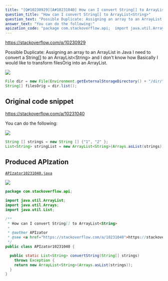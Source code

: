 ```yaml
---
title: "[Q#10230929][A#10231040] How can I convert String[] to ArrayList<String>"
question_title: "How can I convert String[] to ArrayList<String>"
question_text: "Possible Duplicate: Assigning an array to an ArrayList in Java I need to convert a String[] to an ArrayList<String> and I don't know how Basically I would like to  transform filesOrig into an ArrayList."
answer_text: "You can do the following:"
apization_code: "package com.stackoverflow.api;  import java.util.ArrayList; import java.util.Arrays; import java.util.List;  /**  * How can I convert String[] to ArrayList<String>  *  * @author APIzator  * @see <a href=\"https://stackoverflow.com/a/10231040\">https://stackoverflow.com/a/10231040</a>  */ public class APIzator10231040 {    public static List<String> convertString(String[] strings)     throws Exception {     return new ArrayList<String>(Arrays.asList(strings));   } }"
---
```


https://stackoverflow.com/q/10230929

Possible Duplicate:
Assigning an array to an ArrayList in Java
I need to convert a String[] to an ArrayList&lt;String&gt; and I don&#x27;t know how
Basically I would like to  transform filesOrig into an ArrayList.


<div class="code-logo"><img src="/stackoverflow.png" /></div>

```java
File dir = new File(Environment.getExternalStorageDirectory() + "/dir/");
String[] filesOrig = dir.list();
```


## Original code snippet

https://stackoverflow.com/a/10231040

You can do the following:

<div class="code-logo"><img src="/stackoverflow.png" /></div>

```java
String [] strings = new String [] {"1", "2" };
List<String> stringList = new ArrayList<String>(Arrays.asList(strings)); //new ArrayList is only needed if you absolutely need an ArrayList
```

## Produced APIzation

[`APIzator10231040.java`](https://github.com/pasqualesalza/apization-temp-data/raw/master/search/APIzator10231040.java)

<div class="code-logo"><img src="/apizator.png" /></div>

```java
package com.stackoverflow.api;

import java.util.ArrayList;
import java.util.Arrays;
import java.util.List;

/**
 * How can I convert String[] to ArrayList<String>
 *
 * @author APIzator
 * @see <a href="https://stackoverflow.com/a/10231040">https://stackoverflow.com/a/10231040</a>
 */
public class APIzator10231040 {

  public static List<String> convertString(String[] strings)
    throws Exception {
    return new ArrayList<String>(Arrays.asList(strings));
  }
}

```
